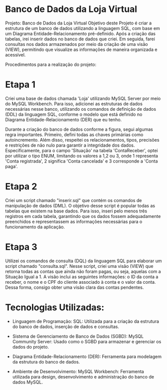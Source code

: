 # Banco de Dados da Loja Virtual

Projeto: Banco de Dados da Loja Virtual
Objetivo deste Projeto é criar a estrutura de um banco de dados utilizando a linguagem SQL, com base em um Diagrama Entidade-Relacionamento pré-definido. Após a criação das tabelas, irei inserir dados no banco de dados que criei. Em seguida, farei consultas nos dados armazenados por meio da criação de uma visão (VIEW), permitindo que visualize as informações de maneira organizada e acessível.

Procedimentos para a realização do projeto:
# Etapa 1
Criei uma base de dados chamada 'Loja' utilizando MySQL Server por meio do MySQL Workbench. Para isso, adicionei as estruturas de dados necessárias nesse banco, utilizando os comandos de definição de dados (DDL) da linguagem SQL, conforme o modelo que está definido no Diagrama Entidade-Relacionamento (DER) que eu tenho.

Durante a criação do banco de dados conforme a figura, segui algumas regra importantes. Primeiro, defini todas as chaves primárias como autoincremento. Além disso, respeitei os relacionamentos, tipos, precisões e restrições de não nulo para garantir a integridade dos dados. Especificamente, para o campo 'Situação' na tabela 'ContaReceber', optei por utilizar o tipo ENUM, limitando os valores a 1,2 ou 3, onde 1 representa 'Conta registrada', 2 significa 'Conta cancelada' e 3 corresponde a 'Conta paga'.

# Etapa 2
Criei um script chamado "inserir.sql" que contém os comandos de manipulação de dados (DML). O objetivo desse script é popular todas as tabelas que existem na base dados. Para isso, inseri pelo menos três registros em cada tabela, garantindo que os dados fossem adequadamente preenchidos e representassem as informações necessárias para o funcionamento da aplicação.

# Etapa 3
Utilizei os comandos de consulta (DQL) da linguagem SQL para elaborar um script chamado "consulta.sql". Nesse script, criei uma visão (VIEW) que retorna todas as contas que ainda não foram pagas, ou seja, aquelas com a Situação Igual a 1. A visão inclui as seguintes informações: o ID da conta a receber, o nome e o CPF do cliente associado à conta e o valor da conta. Dessa forma, consigo obter uma visão clara das contas pendentes.

# Tecnologias Utilizadas:

- Linguagem de Programação: SQL: Utilizada para a criação da estrutura do banco de dados, inserção de dados e consultas.

- Sistema de Gerenciamento de Banco de Dados (SGBD): MySQL Community Server: Usado como o SGBD para armazenar e gerenciar os dados do projeto.

- Diagrama Entidade-Relacionamento (DER): Ferramenta para modelagem da estrutura do banco de dados.

- Ambiente de Desenvolvimento: MySQL Workbench: Ferramenta utilizada para design, desenvolvimento e administração do banco de dados MySQL.
